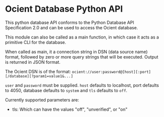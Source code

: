 # Ocient Database Python API

This python database API conforms to the Python Database API
Specification 2.0 and can be used to access the Ocient database.

This module can also be called as a main function, in which case
it acts as a primitive CLI for the database.

When called as main, it a connection string in DSN (data source name)
format, followed by zero or more query strings that will be executed.
Output is returned in JSON format.

The Ocient DSN is of the format:
   `ocient://user:password@[host][:port][/database][?param1=value1&...]`

`user` and `password` must be supplied.  `host` defaults to localhost,
port defaults to 4050, database defaults to `system` and `tls` defaults
to `off`.

Currently supported parameters are:

- tls: Which can have the values "off", "unverified", or "on"